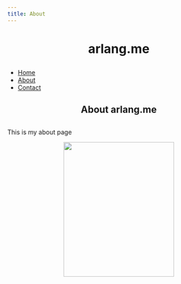 ```yaml
---
title: About
---
```




<body>
    <div id="header">
        <h1><p align="center">arlang.me</p></h1>
        <ul id="nav">
            <li><a href="https://www.arlang.me/index.html">Home</a></li>
            <li><a href="https://www.arlang.me/about.html">About</a></li>
            <li><a href="https://www.arlang.me/contact.html">Contact</a></li>
        </ul>
    </div>
    <div id="content">
        <div class="section"><h2><p align="center">About arlang.me</p><h2></div>
        <div class="section even">
            <p class="presentation">This is my about page</p>            
    </div>
    </div>
    <div class="section center">
        <p align="center">
            <img width="250" height="305" src="https://avatars.githubusercontent.com/u/93165207?v=4"></p>
        </div>